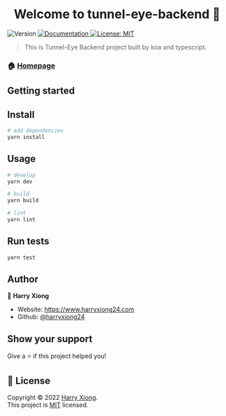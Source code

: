 <h1 align="center">Welcome to tunnel-eye-backend 👋</h1>
<p>
  <img alt="Version" src="https://img.shields.io/badge/version-1.0.0-blue.svg?cacheSeconds=2592000" />
  <a href="https://github.com/HarryXiong24/TunnelEye-Backend/blob/master/README.md" target="_blank">
    <img alt="Documentation" src="https://img.shields.io/badge/documentation-yes-brightgreen.svg" />
  </a>
  <a href="https://github.com/HarryXiong24/TunnelEye-Backend/blob/master/README.md" target="_blank">
    <img alt="License: MIT" src="https://img.shields.io/badge/License-MIT-yellow.svg" />
  </a>
</p>

> This is Tunnel-Eye Backend project built by koa and typescript.

### 🏠 [Homepage](https://github.com/HarryXiong24/TunnelEye-Backend)

## Getting started

## Install

```sh
# add dependencies
yarn install
```

## Usage

```sh
# develop
yarn dev

# build
yarn build

# lint
yarn lint
```

## Run tests

```sh
yarn test
```

## Author

👤 **Harry Xiong**

- Website: <https://www.harryxiong24.com>
- Github: [@harryxiong24](https://github.com/harryxiong24)

## Show your support

Give a ⭐️ if this project helped you!

## 📝 License

Copyright © 2022 [Harry Xiong](https://github.com/harryxiong24).<br />
This project is [MIT](https://github.com/HarryXiong24/TunnelEye-Backend/blob/master/README.md) licensed.

